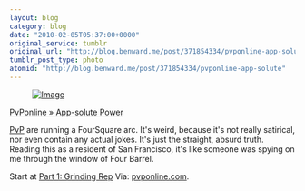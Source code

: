```yaml
---
layout: blog
category: blog
date: "2010-02-05T05:37:00+0000"
original_service: tumblr
original_url: "http://blog.benward.me/post/371854334/pvponline-app-solute"
tumblr_post_type: photo
atomid: "http://blog.benward.me/post/371854334/pvponline-app-solute"
---
```

<figure class="photo">
  <a href="http://www.pvponline.com/2010/02/03/app-solute-power/"><img src="http://benward.me/res/tumblr/media/371854334/0.jpg" alt="Image"></a>
</figure>

<a href="http://www.pvponline.com/2010/02/03/app-solute-power/">PvPonline  » App-solute Power</a>

[PvP](http://www.pvponline.com) are running a FourSquare arc. It's weird, because it's not really satirical, nor even contain any actual jokes. It's just the straight, absurd truth. Reading this as a resident of San Francisco, it's like someone was spying on me through the window of Four Barrel.

Start at [Part 1: Grinding Rep](http://www.pvponline.com/2010/02/01/grinding-rep-2/)
Via: [pvponline.com](http://www.pvponline.com/2010/02/03/app-solute-power/).
